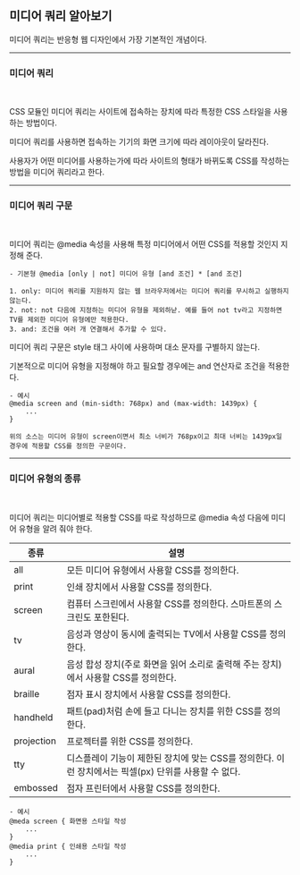 ## 미디어 쿼리 알아보기

미디어 쿼리는 반응형 웹 디자인에서 가장 기본적인 개념이다.

***
### 미디어 쿼리

<br>

CSS 모듈인 미디어 쿼리는 사이트에 접속하는 장치에 따라 특정한 CSS 스타일을 사용하는 방법이다.

미디어 쿼리를 사용하면 접속하는 기기의 화면 크기에 따라 레이아웃이 달라진다.

사용자가 어떤 미디어를 사용하는가에 따라 사이트의 형태가 바뀌도록 CSS를 작성하는 방법을 미디어 쿼리라고 한다.

***
### 미디어 쿼리 구문

<br>

미디어 쿼리는 @media 속성을 사용해 특정 미디어에서 어떤 CSS를 적용할 것인지 지정해 준다.

    - 기본형 @media [only | not] 미디어 유형 [and 조건] * [and 조건]

    1. only: 미디어 쿼리를 지원하지 않는 웹 브라우저에서는 미디어 쿼리를 무시하고 실행하지 않는다.
    2. not: not 다음에 지정하는 미디어 유형을 제외하낟. 예를 들어 not tv라고 지정하면 TV를 제외한 미디어 유형에만 적용한다.
    3. and: 조건을 여러 개 연결해서 추가할 수 있다.

미디어 쿼리 구문은 style 태그 사이에 사용하며 대소 문자를 구별하지 않는다.

기본적으로 미디어 유형을 지정해야 하고 필요할 경우에는 and 연산자로 조건을 적용한다.

    - 예시 
    @media screen and (min-sidth: 768px) and (max-width: 1439px) {
        ...
    }

    위의 소스는 미디어 유형이 screen이면서 최소 너비가 768px이고 최대 너비는 1439px일 경우에 적용할 CSS를 정의한 구문이다.

***
### 미디어 유형의 종류

<br>

미디어 쿼리는 미디어별로 적용할 CSS를 따로 작성하므로 @media 속성 다음에 미디어 유형을 알려 줘야 한다.

|종류|설명|
|----|----|
|all|모든 미디어 유형에서 사용할 CSS를 정의한다.|
|print|인쇄 장치에서 사용할 CSS를 정의한다.|
|screen|컴퓨터 스크린에서 사용할 CSS를 정의한다. 스마트폰의 스크린도 포한된다.|
|tv|음성과 영상이 동시에 출력되는 TV에서 사용할 CSS를 정의한다.|
|aural|음성 합성 장치(주로 화면을 읽어 소리로 출력해 주는 장치)에서 사용할 CSS를 정의한다.|
|braille|점자 표시 장치에서 사용할 CSS를 정의한다.|
|handheld|패트(pad)처럼 손에 들고 다니는 장치를 위한 CSS를 정의한다.|
|projection|프로젝터를 위한 CSS를 정의한다.|
|tty|디스플레이 기능이 제한된 장치에 맞는 CSS를 정의한다. 이런 장치에서는 픽셀(px) 단위를 사용할 수 없다.|
|embossed|점자 프린터에서 사용할 CSS를 정의한다.|


    - 예시
    @meda screen { 화면용 스타일 작성
        ...
    }
    @media print { 인쇄용 스타일 작성
        ...
    }

